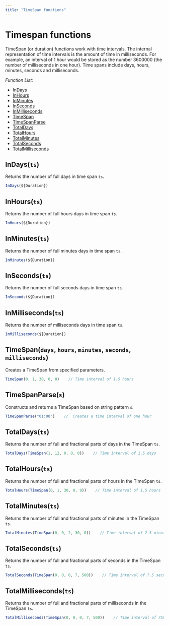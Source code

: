 ```yaml
---
title: "TimeSpan functions"
---
```

<!-- SUBTITLE: -->

# Timespan functions

TimeSpan (or duration) functions work with time intervals. The internal representation of time intervals is the amount
of time in milliseconds. For example, an interval of 1 hour would be stored as the number 3600000 (the number of
milliseconds in one hour). Time spans include days, hours, minutes, seconds and milliseconds.

*Function List:*

- [InDays](#indays)
- [InHours](#inhours)
- [InMinutes](#inminutes)
- [InSeconds](#inseconds)
- [InMilliseconds](#inmilliseconds)
- [TimeSpan](#timespan)
- [TimeSpanParse](#timespanparse)
- [TotalDays](#totaldays)
- [TotalHours](#totalhours)
- [TotalMinutes](#totalminutes)
- [TotalSeconds](#totalseconds)
- [TotalMilliseconds](#totalmilliseconds)

## <a name="indays"></a>InDays(`ts`)

Returns the number of full days in time span `ts`.

```javascript
InDays(${Duration})
```

## <a name="inhours"></a>InHours(`ts`)

Returns the number of full hours days in time span `ts`.

```javascript
InHours(${Duration})
```

## <a name="inminutes"></a>InMinutes(`ts`)

Returns the number of full minutes days in time span `ts`.

```javascript
InMinutes(${Duration})
```

## <a name="inseconds"></a>InSeconds(`ts`)

Returns the number of full seconds days in time span `ts`.

```javascript
InSeconds(${Duration})
```

## <a name="inmilliseconds"></a>InMilliseconds(`ts`)

Returns the number of milliseconds days in time span `ts`.

```javascript
InMilliseconds(${Duration})
```

## <a name="timespan"></a>TimeSpan(`days`, `hours`, `minutes`, `seconds`, `milliseconds`)

Creates a TimeSpan from specified parameters.

```javascript
TimeSpan(0, 1, 30, 0, 0)    // Time interval of 1.5 hours
```

## <a name="timespanparse"></a>TimeSpanParse(`s`)

Constructs and returns a TimeSpan based on string pattern `s`.

```javascript
TimeSpanParse("01:00")    //  Creates a time interval of one hour
```

## <a name="totaldays"></a>TotalDays(`ts`)

Returns the number of full and fractional parts of days in the TimeSpan `ts`.

```javascript
TotalDays(TimeSpan(1, 12, 0, 0, 0))    // Time interval of 1.5 days
```

## <a name="totalhours"></a>TotalHours(`ts`)

Returns the number of full and fractional parts of hours in the TimeSpan `ts`.

```javascript
TotalHours(TimeSpan(0, 1, 30, 0, 0))    // Time interval of 1.5 hours
```

## <a name="totalminutes"></a>TotalMinutes(`ts`)

Returns the number of full and fractional parts of minutes in the TimeSpan `ts`.

```javascript
TotalMinutes(TimeSpan(0, 0, 2, 30, 0))    // Time interval of 2.5 minutes
```

## <a name="totalseconds"></a>TotalSeconds(`ts`)

Returns the number of full and fractional parts of seconds in the TimeSpan `ts`.

```javascript
TotalSeconds(TimeSpan(0, 0, 0, 7, 500))    // Time interval of 7.5 seconds
```

## <a name="totalmilliseconds"></a>TotalMilliseconds(`ts`)

Returns the number of full and fractional parts of milliseconds in the TimeSpan `ts`.

```javascript
TotalMilliseconds(TimeSpan(0, 0, 0, 7, 500))    // Time interval of 7500 milliseconds
```
